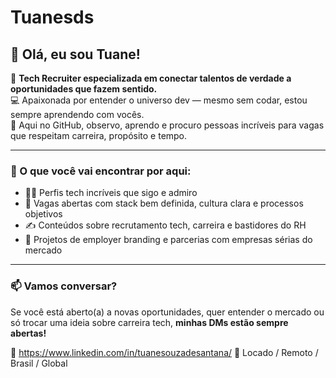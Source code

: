 # Tuanesds
## 👋 Olá, eu sou Tuane!

🎯 **Tech Recruiter especializada em conectar talentos de verdade a oportunidades que fazem sentido.**  
💻 Apaixonada por entender o universo dev — mesmo sem codar, estou sempre aprendendo com vocês.  
🚀 Aqui no GitHub, observo, aprendo e procuro pessoas incríveis para vagas que respeitam carreira, propósito e tempo.

---

### 💼 O que você vai encontrar por aqui:

- 👩‍💻 Perfis tech incríveis que sigo e admiro
- 📌 Vagas abertas com stack bem definida, cultura clara e processos objetivos
- ✍️ Conteúdos sobre recrutamento tech, carreira e bastidores do RH
- 🤝 Projetos de employer branding e parcerias com empresas sérias do mercado

---

### 📫 Vamos conversar?

Se você está aberto(a) a novas oportunidades, quer entender o mercado ou só trocar uma ideia sobre carreira tech, **minhas DMs estão sempre abertas!**


🔗 https://www.linkedin.com/in/tuanesouzadesantana/
📍 Locado / Remoto / Brasil / Global

